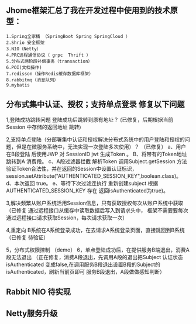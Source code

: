 Jhome框架汇总了我在开发过程中使用到的技术原型：
----------------------------------------------------------------------------------------------------------------------------------------

    1.Spring全家桶 （SpringBoot Spring SpringCloud ）
    2.Shrio 安全框架
    3.NIO（Netty）
    4.PRC远程通信协议（ grpc  Thrift ） 
    5.分布式两阶段补偿事务（transaction）
    6.POI(文档操作)
    7.redisson（操作Redis缓存数据库框架）
    8.rabbitmq（消息队列）
    9.mybatis
    
分布式集中认证、授权；支持单点登录 修复以下问题
----------------------------------------------------------------------------------------------------------------------------------------
1,登陆成功跳转问题 登陆成功后跳转到原有地址？
  (已修复，后期根据当前Session 中存储的返回地址 跳转)
  
2,支持单点登陆（分部署集中认证和授权解决分布式系统中的用户登陆和授权的问题，但是在微服务系统中，无法实现一次登陆多次使用）？
 （已修复）
  a、用户在B段登陆 后使用JWP 对 SessionID jwt 生成Token 。
  B、将带有的Token地址跳转到A 消费段。
  c、A段过滤器拦截 解析Token 调用Subject.getSession 方法 验证Token合法性，并在返回的Session中设置认证标识，
    session.setAttribute("AUTHENTICATED_SESSION_KEY",boolean.class)。
  d、本次返回 true。
  e、等待下次过滤连执行 重新创建subject 根据 AUTHENTICATED_SESSION_KEY 存在 返回isAuthenticated为true)。

3,解决频繁从账户系统活用Session信息，只有获取授权每次从账户系统中获取
  （已修复 通过远程接口从缓存中读取数据后写入到请求头中， 框架不需要要每次通过远程接口请求获取Session，每次请求获取一次）

4,重定向 B系统在A系统登录成功，在去请求A系统登录页面，直接跳回到B系统
（已修复 待验证）

5，分布式权限控制
（demo）
6，单点登陆成功后，在提供服务B端退出，消费A段无法退出
（正在修复，消费A段退出，先调用A段的退出把Subject 认证状态isAuthenticated
 变成false,在调用服务B段退出设置B段的Subject的isAuthenticated，刷新当前页即可 服务B段退出，A段做做感知判断）
  

 
Rabbit NIO 待实现
----------------------------------------------------------------------------------------------------------------------------------------

Netty服务升级 
----------------------------------------------------------------------------------------------------------------------------------------  





